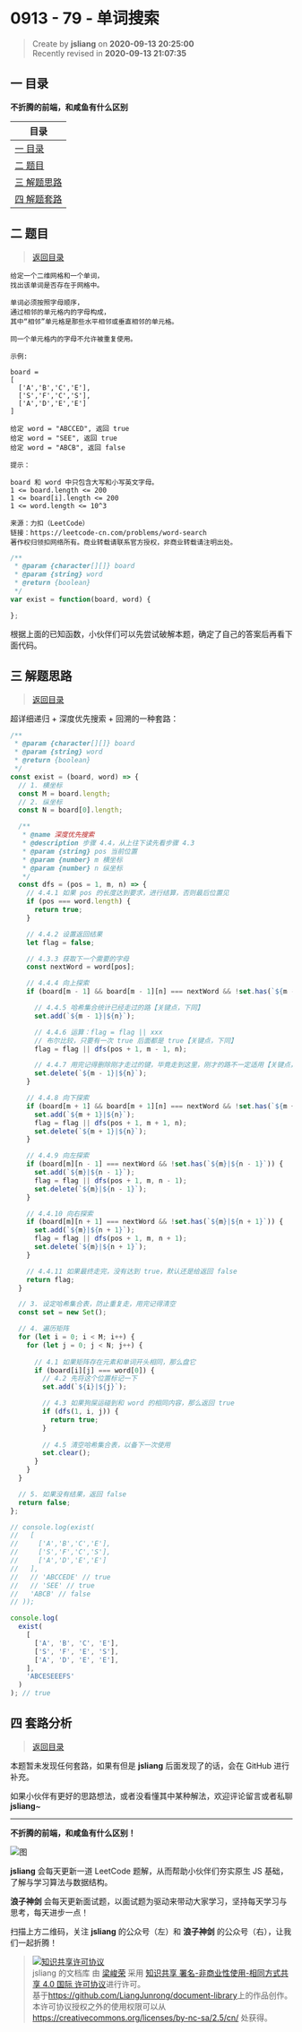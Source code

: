 0913 - 79 - 单词搜索
===

> Create by **jsliang** on **2020-09-13 20:25:00**  
> Recently revised in **2020-09-13 21:07:35**

## <a name="chapter-one" id="chapter-one"></a>一 目录

**不折腾的前端，和咸鱼有什么区别**

| 目录 |
| --- |
| [一 目录](#chapter-one) |
| <a name="catalog-chapter-two" id="catalog-chapter-two"></a>[二 题目](#chapter-two) |
| <a name="catalog-chapter-three" id="catalog-chapter-three"></a>[三 解题思路](#chapter-three) |
| <a name="catalog-chapter-four" id="catalog-chapter-four"></a>[四 解题套路](#chapter-four) |

## <a name="chapter-two" id="chapter-two"></a>二 题目

> [返回目录](#chapter-one)

```
给定一个二维网格和一个单词，
找出该单词是否存在于网格中。

单词必须按照字母顺序，
通过相邻的单元格内的字母构成，
其中“相邻”单元格是那些水平相邻或垂直相邻的单元格。

同一个单元格内的字母不允许被重复使用。

示例:

board =
[
  ['A','B','C','E'],
  ['S','F','C','S'],
  ['A','D','E','E']
]

给定 word = "ABCCED", 返回 true
给定 word = "SEE", 返回 true
给定 word = "ABCB", 返回 false

提示：

board 和 word 中只包含大写和小写英文字母。
1 <= board.length <= 200
1 <= board[i].length <= 200
1 <= word.length <= 10^3

来源：力扣（LeetCode）
链接：https://leetcode-cn.com/problems/word-search
著作权归领扣网络所有。商业转载请联系官方授权，非商业转载请注明出处。
```

```js
/**
 * @param {character[][]} board
 * @param {string} word
 * @return {boolean}
 */
var exist = function(board, word) {

};
```

根据上面的已知函数，小伙伴们可以先尝试破解本题，确定了自己的答案后再看下面代码。

## <a name="chapter-three" id="chapter-three"></a>三 解题思路

> [返回目录](#chapter-one)

超详细递归 + 深度优先搜索 + 回溯的一种套路：

```js
/**
 * @param {character[][]} board
 * @param {string} word
 * @return {boolean}
 */
const exist = (board, word) => {
  // 1. 横坐标
  const M = board.length;
  // 2. 纵坐标
  const N = board[0].length;

  /**
   * @name 深度优先搜索
   * @description 步骤 4.4，从上往下读先看步骤 4.3
   * @param {string} pos 当前位置
   * @param {number} m 横坐标
   * @param {number} n 纵坐标
   */
  const dfs = (pos = 1, m, n) => {
    // 4.4.1 如果 pos 的长度达到要求，进行结算，否则最后位置见
    if (pos === word.length) {
      return true;
    }

    // 4.4.2 设置返回结果
    let flag = false;

    // 4.3.3 获取下一个需要的字母
    const nextWord = word[pos];

    // 4.4.4 向上探索
    if (board[m - 1] && board[m - 1][n] === nextWord && !set.has(`${m - 1}|${n}`)) {

      // 4.4.5 哈希集合统计已经走过的路【关键点，下同】
      set.add(`${m - 1}|${n}`);

      // 4.4.6 运算：flag = flag || xxx
      // 布尔比较，只要有一次 true 后面都是 true【关键点，下同】
      flag = flag || dfs(pos + 1, m - 1, n);

      // 4.4.7 用完记得删除刚才走过的键，毕竟走到这里，刚才的路不一定适用【关键点，下同】
      set.delete(`${m - 1}|${n}`);
    }

    // 4.4.8 向下探索
    if (board[m + 1] && board[m + 1][n] === nextWord && !set.has(`${m + 1}|${n}`)) {
      set.add(`${m + 1}|${n}`);
      flag = flag || dfs(pos + 1, m + 1, n);
      set.delete(`${m + 1}|${n}`);
    }

    // 4.4.9 向左探索
    if (board[m][n - 1] === nextWord && !set.has(`${m}|${n - 1}`)) {
      set.add(`${m}|${n - 1}`);
      flag = flag || dfs(pos + 1, m, n - 1);
      set.delete(`${m}|${n - 1}`);
    }

    // 4.4.10 向右探索
    if (board[m][n + 1] === nextWord && !set.has(`${m}|${n + 1}`)) {
      set.add(`${m}|${n + 1}`);
      flag = flag || dfs(pos + 1, m, n + 1);
      set.delete(`${m}|${n + 1}`);
    }

    // 4.4.11 如果最终走完，没有达到 true，默认还是给返回 false
    return flag;
  }

  // 3. 设定哈希集合表，防止重复走，用完记得清空
  const set = new Set();

  // 4. 遍历矩阵
  for (let i = 0; i < M; i++) {
    for (let j = 0; j < N; j++) {
      
      // 4.1 如果矩阵存在元素和单词开头相同，那么盘它
      if (board[i][j] === word[0]) {
        // 4.2 先将这个位置标记一下
        set.add(`${i}|${j}`);

        // 4.3 如果狗屎运碰到和 word 的相同内容，那么返回 true
        if (dfs(1, i, j)) {
          return true;
        }
        
        // 4.5 清空哈希集合表，以备下一次使用
        set.clear();
      }
    }
  }

  // 5. 如果没有结果，返回 false
  return false;
};

// console.log(exist(
//   [
//     ['A','B','C','E'],
//     ['S','F','C','S'],
//     ['A','D','E','E']
//   ],
//   // 'ABCCEDE' // true
//   // 'SEE' // true
//   'ABCB' // false
// ));

console.log(
  exist(
    [
      ['A', 'B', 'C', 'E'],
      ['S', 'F', 'E', 'S'],
      ['A', 'D', 'E', 'E'],
    ],
    'ABCESEEEFS'
  )
); // true
```

## <a name="chapter-four" id="chapter-four"></a>四 套路分析

> [返回目录](#chapter-one)

本题暂未发现任何套路，如果有但是 **jsliang** 后面发现了的话，会在 GitHub 进行补充。

如果小伙伴有更好的思路想法，或者没看懂其中某种解法，欢迎评论留言或者私聊 **jsliang**~

---

**不折腾的前端，和咸鱼有什么区别！**

![图](https://github.com/LiangJunrong/document-library/blob/master/public-repertory/img/z-index-small.png?raw=true)

**jsliang** 会每天更新一道 LeetCode 题解，从而帮助小伙伴们夯实原生 JS 基础，了解与学习算法与数据结构。

**浪子神剑** 会每天更新面试题，以面试题为驱动来带动大家学习，坚持每天学习与思考，每天进步一点！

扫描上方二维码，关注 **jsliang** 的公众号（左）和 **浪子神剑** 的公众号（右），让我们一起折腾！

> <a rel="license" href="http://creativecommons.org/licenses/by-nc-sa/4.0/"><img alt="知识共享许可协议" style="border-width:0" src="https://i.creativecommons.org/l/by-nc-sa/4.0/88x31.png" /></a><br /><span xmlns:dct="http://purl.org/dc/terms/" property="dct:title">jsliang 的文档库</span> 由 <a xmlns:cc="http://creativecommons.org/ns#" href="https://github.com/LiangJunrong/document-library" property="cc:attributionName" rel="cc:attributionURL">梁峻荣</a> 采用 <a rel="license" href="http://creativecommons.org/licenses/by-nc-sa/4.0/">知识共享 署名-非商业性使用-相同方式共享 4.0 国际 许可协议</a>进行许可。<br />基于<a xmlns:dct="http://purl.org/dc/terms/" href="https://github.com/LiangJunrong/document-library" rel="dct:source">https://github.com/LiangJunrong/document-library</a>上的作品创作。<br />本许可协议授权之外的使用权限可以从 <a xmlns:cc="http://creativecommons.org/ns#" href="https://creativecommons.org/licenses/by-nc-sa/2.5/cn/" rel="cc:morePermissions">https://creativecommons.org/licenses/by-nc-sa/2.5/cn/</a> 处获得。